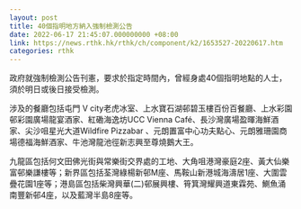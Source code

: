 ```yaml
---
layout: post
title: 40個指明地方納入強制檢測公告
date: 2022-06-17 21:45:07.000000000 +08:00
link: https://news.rthk.hk/rthk/ch/component/k2/1653527-20220617.htm
categories: rthk
---
```


政府就強制檢測公告刊憲，要求於指定時間內，曾經身處40個指明地點的人士，須於明日或後日接受檢測。

涉及的餐廳包括屯門 V city老虎冰室、上水寶石湖邨碧玉樓百份百餐廳、上水彩園邨彩園廣場龍宴酒家、紅磡海逸坊UCC Vienna Café、長沙灣廣場盈暉海鮮酒家、尖沙咀星光大道Wildfire Pizzabar 、元朗置富中心功夫點心、元朗雅珊園商場德福海鮮酒家、牛池灣龍池徑新志興至尊燒鵝大王。

九龍區包括何文田佛光街與常樂街交界處的工地、大角咀港灣豪庭2座、黃大仙樂富邨樂謙樓等；新界區包括荃灣綠楊新邨M座、馬鞍山新港城海濤居1座、大圍雲疊花園1座等；港島區包括柴灣興華(二)邨展興樓、筲箕灣耀興道東霖苑、鰂魚涌南豐新邨4座，以及藍灣半島8座等。
